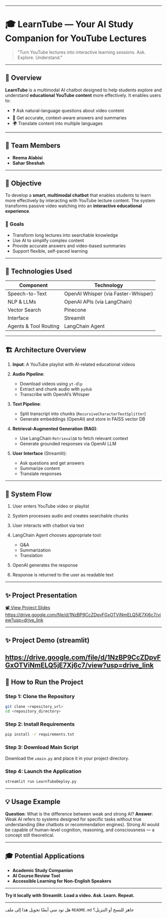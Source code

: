 
---

# 🎓 LearnTube — Your AI Study Companion for YouTube Lectures

> "Turn YouTube lectures into interactive learning sessions. Ask. Explore. Understand."

---

## 📘 Overview

**LearnTube** is a multimodal AI chatbot designed to help students explore and understand **educational YouTube content** more effectively. It enables users to:

* ❓ Ask natural-language questions about video content
* 🧠 Get accurate, context-aware answers and summaries
* 🌍 Translate content into multiple languages

---

## 👥 Team Members

* **Reema Alabisi**
* **Sahar Sheshah**

---

## 🎯 Objective

To develop a **smart, multimodal chatbot** that enables students to learn more effectively by interacting with YouTube lecture content. The system transforms passive video watching into an **interactive educational experience**.

### 📌 Goals

* Transform long lectures into searchable knowledge
* Use AI to simplify complex content
* Provide accurate answers and video-based summaries
* Support flexible, self-paced learning

---

## 🧠 Technologies Used

| Component             | Technology                          |
| --------------------- | ----------------------------------- |
| Speech-to-Text        | OpenAI Whisper (via Faster-Whisper) |
| NLP & LLMs            | OpenAI APIs (via LangChain)         |
| Vector Search         | Pinecone                            |
| Interface             | Streamlit                           |
| Agents & Tool Routing | LangChain Agent                     |

---

## 🏗️ Architecture Overview

1. **Input**: A YouTube playlist with AI-related educational videos
2. **Audio Pipeline**:

   * Download videos using `yt-dlp`
   * Extract and chunk audio with `pydub`
   * Transcribe with OpenAI’s Whisper
3. **Text Pipeline**:

   * Split transcript into chunks (`RecursiveCharacterTextSplitter`)
   * Generate embeddings (OpenAI) and store in FAISS vector DB
4. **Retrieval-Augmented Generation (RAG)**:

   * Use LangChain `RetrievalQA` to fetch relevant context
   * Generate grounded responses via OpenAI LLM
5. **User Interface** (Streamlit):

   * Ask questions and get answers
   * Summarize content
   * Translate responses

---

## 🔄 System Flow

1. User enters YouTube video or playlist
2. System processes audio and creates searchable chunks
3. User interacts with chatbot via text
4. LangChain Agent chooses appropriate tool:

   * Q\&A
   * Summarization
   * Translation
5. OpenAI generates the response
6. Response is returned to the user as readable text

---

## ✨ Project Presentation

[📽️ View Project Slides]()
https://drive.google.com/file/d/1NzBP9CcZDpvFGxOTViNmELQ5jE7Xj6c7/view?usp=drive_link

---
## ✨ Project Demo (streamlit)

https://drive.google.com/file/d/1NzBP9CcZDpvFGxOTViNmELQ5jE7Xj6c7/view?usp=drive_link
---
## 🚀 How to Run the Project

### Step 1: Clone the Repository

```bash
git clone <repository_url>
cd <repository_directory>
```

### Step 2: Install Requirements

```bash
pip install -r requirements.txt
```

### Step 3: Download Main Script

Download the `ةmain.py` and place it in your project directory.

### Step 4: Launch the Application

```bash
streamlit run LearnTubeDeploy.py
```

---

## 💡 Usage Example

**Question**: What is the difference between weak and strong AI?
**Answer**: Weak AI refers to systems designed for specific tasks without true understanding (like chatbots or recommendation engines). Strong AI would be capable of human-level cognition, reasoning, and consciousness — a concept still theoretical.

---

## 🎓 Potential Applications

* **Academic Study Companion**
* **AI Course Review Tool**
* **Accessible Learning for Non-English Speakers**

---

**Try it locally with Streamlit. Load a video. Ask. Learn. Repeat.**

---

هل تود مني أيضًا تحويل هذا إلى ملف `README.md` جاهز للنسخ أو التنزيل؟

